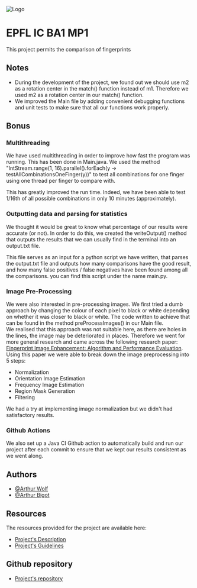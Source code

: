 
![Logo](https://upload.wikimedia.org/wikipedia/commons/f/f4/Logo_EPFL.svg)

# EPFL IC BA1 MP1
This project permits the comparison of fingerprints

## Notes
- During the development of the project, we found out we should use m2 as a rotation center in the match() function instead of m1.
Therefore we used m2 as a rotation center in our match() function.
- We improved the Main file by adding convenient debugging functions and unit tests to make sure that all our functions work properly.

## Bonus

### Multithreading
We have used multithreading in order to improve how fast the program was running. This has been done in Main.java.
We used the method "IntStream.range(1, 16).parallel().forEach(y -> testAllCombinationsOneFinger(y))" to test all combinations for
one finger using one thread per finger to compare with.

This has greatly improved the run time. Indeed, we have been able to test 1/16th of all possible combinations
in only 10 minutes (approximately).

### Outputting data and parsing for statistics
We thought it would be great to know what percentage of our results were accurate (or not). In order to do this, we created the writeOutput()
method that outputs the results that we can usually find in the terminal into an output.txt file.

This file serves as an input for a python script we have written, that parses the output.txt file and outputs
how many comparisons have the good result, and how many false positives / false negatives have been found among all the comparisons.
you can find this script under the name main.py.

### Image Pre-Processing
We were also interested in pre-processing images. We first tried a dumb approach by changing the colour of each pixel to black or white depending on whether it was closer to black or white.
The code written to achieve that can be found in the method preProcessImages() in our Main file.  
We realised that this approach was not suitable here, as there are holes in the lines, the image may be deteriorated in places. Therefore we went for more general research and came across the following research paper: [Fingerprint Image Enhancement: Algorithm and Performance Evaluation](https://ieeexplore.ieee.org/document/709565).  
Using this paper we were able to break down the image preprocessing into 5 steps:
- Normalization
- Orientation Image Estimation
- Frequency Image Estimation
- Region Mask Generation
- Filtering    
      
We had a try at implementing image normalization but we didn't had satisfactory results.

### Github Actions

We also set up a Java CI Github action to automatically build and run our project after each commit to ensure that we kept our results consistent as we went along.

## Authors

- [@Arthur Wolf](https://www.github.com/arthur-wolf)
- [@Arthur Bigot](https://www.github.com/MisteFr)


## Resources

The resources provided for the project are available here:
- [Project's Description](https://proginsc.epfl.ch/wwwhiver/mini-projet1/descriptif.html)
- [Project's Guidelines](https://proginsc.epfl.ch/wwwhiver/mini-projet1/fingerprint.pdf)

## Github repository
- [Project's repository](https://github.com/arthur-wolf/ba1-mp1)
